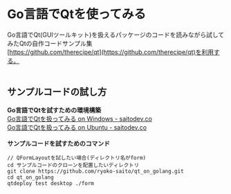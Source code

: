 # Go言語でQtを使ってみる
Go言語でQt(GUIツールキット)を扱えるパッケージのコードを読みながら試してみたQtの自作コードサンプル集<br>
[https://github.com/therecipe/qt](https://github.com/therecipe/qt)を利用する。<br><br>

## サンプルコードの試し方<br>
**Go言語でQtを試すための環境構築**<br>
[Go言語でQtを扱ってみる on Windows - saitodev.co](https://saitodev.co/article/Go%E8%A8%80%E8%AA%9E%E3%81%A7Qt%E3%82%92%E6%89%B1%E3%81%A3%E3%81%A6%E3%81%BF%E3%82%8B_on_Windows)<br>
[Go言語でQtを扱ってみる on Ubuntu - saitodev.co](https://saitodev.co/article/Go%E8%A8%80%E8%AA%9E%E3%81%A7Qt%E3%82%92%E6%89%B1%E3%81%A3%E3%81%A6%E3%81%BF%E3%82%8B_on_Ubuntu)
<br><br>
**サンプルコードを試すためのコマンド**
```
// QFormLayoutを試したい場合(ディレクトリ名がform)
cd サンプルコードのクローンを配置したいディレクトリ
git clone https://github.com/ryoko-saito/qt_on_golang.git
cd qt_on_golang
qtdeploy test desktop ./form
```

